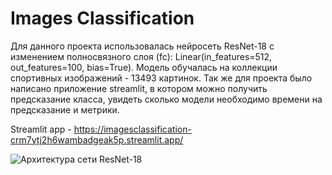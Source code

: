 # Images Classification
Для данного проекта использовалась нейросеть ResNet-18 с изменением полносвязного слоя (fc): Linear(in_features=512, out_features=100, bias=True). 
Модель обучалась на коллекции спортивных изображений - 13493 картинок.
Так же для проекта было написано приложение streamlit, в котором можно получить предсказание класса, увидеть сколько модели необходимо времени на предсказание и метрики.

Streamlit app - https://imagesclassification-crm7ytj2h6wambadgeak5p.streamlit.app/


![Архитектура сети ResNet-18 ](https://github.com/Veronika-Belova/Images_Classification/blob/main/futureinternet-10-00080-g002.webp)
